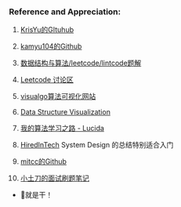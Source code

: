 ### Reference and Appreciation:

1. [KrisYu的GItuhub](https://github.com/KrisYu/LeetCode-CLRS-Python)

2. [kamyu104的Github](https://github.com/kamyu104/LeetCode)

3. [数据结构与算法/leetcode/lintcode题解](https://algorithm.yuanbin.me/zh-hans/)

4. [Leetcode 讨论区](https://discuss.leetcode.com/)

5. [visualgo算法可视化网站](https://visualgo.net/en)

6. [Data Structure Visualization](https://www.cs.usfca.edu/~galles/visualization/Algorithms.html)

7. [我的算法学习之路 - Lucida](http://zh.lucida.me/blog/on-learning-algorithms/)

8. [HiredInTech](https://www.hiredintech.com/) System Design 的总结特别适合入门

9. [mitcc的Github](https://github.com/mitcc/AlgoSolutions)

10. [小土刀的面试刷题笔记](http://wdxtub.com/interview/14520594642530.html)

 






 - 💪就是干！
 
 





